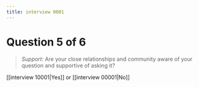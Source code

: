 ```yaml
---
title: interview 0001
---
```

# Question 5 of 6
> *Support:* Are your close relationships and community aware of your question and supportive of asking it?

[[interview 10001|Yes]] or [[interview 00001|No]] 
